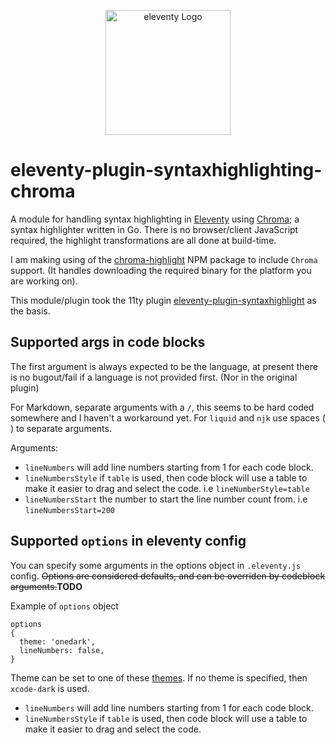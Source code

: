 <p align="center"><img src="https://www.11ty.dev/img/logo-github.svg" width="200" height="200" alt="eleventy Logo"></p>

# eleventy-plugin-syntaxhighlighting-chroma

A module for handling syntax highlighting in [Eleventy](https://github.com/11ty/eleventy) using [Chroma](https://github.com/alecthomas/chroma); a syntax highlighter written in Go. There is no browser/client JavaScript required, the highlight transformations are all done at build-time.

I am making using of the [chroma-highlight](https://github.com/krymel/chroma-highlight) NPM package to include `Chroma` support. (It handles downloading the required binary for the platform you are working on).

This module/plugin took the 11ty plugin [eleventy-plugin-syntaxhighlight](https://github.com/11ty/eleventy-plugin-syntaxhighlight) as the basis.

## Supported args in code blocks

The first argument is always expected to be the language, at present there is no bugout/fail if a language is not provided first. (Nor in the original plugin)

For Markdown, separate arguments with a `/`, this seems to be hard coded somewhere and I haven't a workaround yet. For `liquid` and `njk` use spaces (` `) to separate arguments.

Arguments:

- `lineNumbers` will add line numbers starting from 1 for each code block.
- `lineNumbersStyle` if `table` is used, then code block will use a table to make it easier to drag and select the code. i.e `lineNumberStyle=table`
- `lineNumbersStart` the number to start the line number count from. i.e `lineNumbersStart=200`


## Supported `options` in eleventy config

You can specify some arguments in the options object in `.eleventy.js` config. ~~Options are considered defaults, and can be overriden by codeblock arguments.~~**TODO**

Example of `options` object

```
options
{
  theme: 'onedark',
  lineNumbers: false,
}
```

Theme can be set to one of these [themes](https://xyproto.github.io/splash/docs/all.html). If no theme is specified, then `xcode-dark` is used.

- `lineNumbers` will add line numbers starting from 1 for each code block.
- `lineNumbersStyle` if `table` is used, then code block will use a table to make it easier to drag and select the code.
